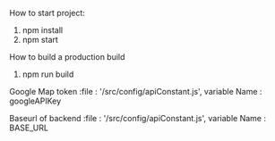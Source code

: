How to start project:
  1. npm install
  2. npm start

How to build a production build
  1. npm run build

Google Map token
  :file : '/src/config/apiConstant.js',
  variable Name : googleAPIKey
 
Baseurl of backend
  :file : '/src/config/apiConstant.js',
  variable Name : BASE_URL
